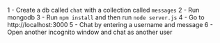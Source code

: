 1 - Create a db called `chat` with a collection called `messages`
2 - Run mongodb
3 - Run `npm install` and then run `node server.js`
4 - Go to http://localhost:3000
5 - Chat by entering a username and message
6 - Open another incognito window and chat as another user
